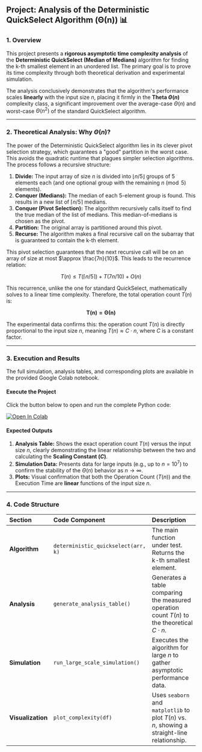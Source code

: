 ## Project: Analysis of the Deterministic QuickSelect Algorithm (Θ(n)) 📊

### 1. Overview

This project presents a **rigorous asymptotic time complexity analysis** of the **Deterministic QuickSelect (Median of Medians)** algorithm for finding the k-th smallest element in an unordered list. The primary goal is to prove its time complexity through both theoretical derivation and experimental simulation.

The analysis conclusively demonstrates that the algorithm's performance scales **linearly** with the input size $n$, placing it firmly in the **Theta $\Theta(n)$** complexity class, a significant improvement over the average-case $\Theta(n)$ and worst-case $\Theta(n^2)$ of the standard QuickSelect algorithm.

***

### 2. Theoretical Analysis: Why $\Theta(n)$?

The power of the Deterministic QuickSelect algorithm lies in its clever pivot selection strategy, which guarantees a "good" partition in the worst case. This avoids the quadratic runtime that plagues simpler selection algorithms. The process follows a recursive structure:

1.  **Divide:** The input array of size $n$ is divided into $\lfloor n/5 \rfloor$ groups of 5 elements each (and one optional group with the remaining $n \pmod 5$ elements).
2.  **Conquer (Medians):** The median of each 5-element group is found. This results in a new list of $\lceil n/5 \rceil$ medians.
3.  **Conquer (Pivot Selection):** The algorithm recursively calls itself to find the true median of the list of medians. This median-of-medians is chosen as the pivot.
4.  **Partition:** The original array is partitioned around this pivot.
5.  **Recurse:** The algorithm makes a final recursive call on the subarray that is guaranteed to contain the k-th element.

This pivot selection guarantees that the next recursive call will be on an array of size at most $\approx \frac{7n}{10}$. This leads to the recurrence relation:

$$T(n) \le T(\lceil n/5 \rceil) + T(7n/10) + O(n)$$

This recurrence, unlike the one for standard QuickSelect, mathematically solves to a linear time complexity. Therefore, the total operation count $T(n)$ is:

$$\mathbf{T(n) = \Theta(n)}$$

The experimental data confirms this: the operation count $T(n)$ is directly proportional to the input size $n$, meaning $T(n) \approx C \cdot n$, where $C$ is a constant factor.

***

### 3. Execution and Results

The full simulation, analysis tables, and corresponding plots are available in the provided Google Colab notebook.

#### **Execute the Project**

Click the button below to open and run the complete Python code:

[![Open In Colab](https://colab.research.google.com/assets/colab-badge.svg)](https://colab.research.google.com/drive/1LTx9zE6L50qyyLV4Rvwp1sRwyZl6DrEM?usp=sharing)

#### **Expected Outputs**

1.  **Analysis Table:** Shows the exact operation count $T(n)$ versus the input size $n$, clearly demonstrating the linear relationship between the two and calculating the **Scaling Constant ($C$)**.
2.  **Simulation Data:** Presents data for large inputs (e.g., up to $n=10^7$) to confirm the stability of the $\Theta(n)$ behavior as $n \to \infty$.
3.  **Plots:** Visual confirmation that both the Operation Count ($T(n)$) and the Execution Time are **linear** functions of the input size $n$.

***

### 4. Code Structure

| Section | Code Component | Description |
| :--- | :--- | :--- |
| **Algorithm** | `deterministic_quickselect(arr, k)` | The main function under test. Returns the k-th smallest element. |
| **Analysis** | `generate_analysis_table()` | Generates a table comparing the measured operation count $T(n)$ to the theoretical $C \cdot n$. |
| **Simulation** | `run_large_scale_simulation()` | Executes the algorithm for large $n$ to gather asymptotic performance data. |
| **Visualization** | `plot_complexity(df)` | Uses `seaborn` and `matplotlib` to plot $T(n)$ vs. $n$, showing a straight-line relationship. |
